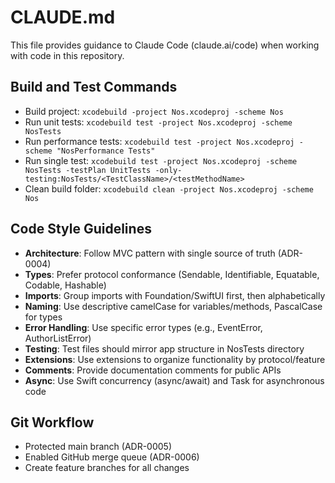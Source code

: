# CLAUDE.md

This file provides guidance to Claude Code (claude.ai/code) when working with code in this repository.

## Build and Test Commands
- Build project: `xcodebuild -project Nos.xcodeproj -scheme Nos`
- Run unit tests: `xcodebuild test -project Nos.xcodeproj -scheme NosTests`
- Run performance tests: `xcodebuild test -project Nos.xcodeproj -scheme "NosPerformance Tests"`
- Run single test: `xcodebuild test -project Nos.xcodeproj -scheme NosTests -testPlan UnitTests -only-testing:NosTests/<TestClassName>/<testMethodName>`
- Clean build folder: `xcodebuild clean -project Nos.xcodeproj -scheme Nos`

## Code Style Guidelines
- **Architecture**: Follow MVC pattern with single source of truth (ADR-0004)
- **Types**: Prefer protocol conformance (Sendable, Identifiable, Equatable, Codable, Hashable)
- **Imports**: Group imports with Foundation/SwiftUI first, then alphabetically
- **Naming**: Use descriptive camelCase for variables/methods, PascalCase for types
- **Error Handling**: Use specific error types (e.g., EventError, AuthorListError) 
- **Testing**: Test files should mirror app structure in NosTests directory
- **Extensions**: Use extensions to organize functionality by protocol/feature
- **Comments**: Provide documentation comments for public APIs
- **Async**: Use Swift concurrency (async/await) and Task for asynchronous code

## Git Workflow
- Protected main branch (ADR-0005)
- Enabled GitHub merge queue (ADR-0006)
- Create feature branches for all changes